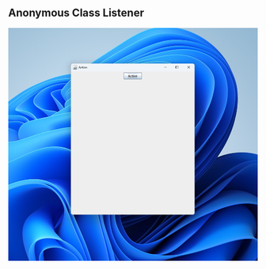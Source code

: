 ## Anonymous Class Listener

![App Screenshot](/AnonymousClassListener/src/AnonymousClassListener.png)

